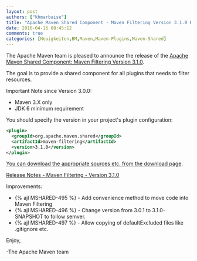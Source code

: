 ```yaml
---
layout: post
authors: ["khmarbaise"]
title: "Apache Maven Shared Component - Maven Filtering Version 3.1.0 Released"
date: 2016-04-16 08:45:12
comments: true
categories: [Neuigkeiten,BM,Maven,Maven-Plugins,Maven-Shared]
---
```

The Apache Maven team is pleased to announce the release of the 
[Apache Maven Shared Component: Maven Filtering Version 3.1.0](https://maven.apache.org/shared/maven-filtering/).

The goal is to provide a shared component for all plugins that needs to filter
resources.

Important Note since Version 3.0.0:

 * Maven 3.X only
 * JDK 6 minimum requirement

You should specify the version in your project's plugin configuration:

``` xml
<plugin>
  <groupId>org.apache.maven.shared</groupId>
  <artifactId>maven-filtering</artifactId>
  <version>3.1.0</version>
</plugin>
```

[You can download the appropriate sources etc. from the download page](https://maven.apache.org/shared/maven-filtering/download.cgi).


<!-- more -->

[Release Notes - Maven Filtering - Version 3.1.0](https://issues.apache.org/jira/secure/ReleaseNote.jspa?projectId=12317922&version=12334170)


Improvements:

 * {% ajl MSHARED-495 %} -  Add convenience method to move code into Maven Filtering
 * {% ajl MSHARED-496 %} -  Change version from 3.0.1 to 3.1.0-SNAPSHOT to follow semver.
 * {% ajl MSHARED-497 %} -  Allow copying of defaultExcluded files like .gitignore etc. 

Enjoy,

-The Apache Maven team
